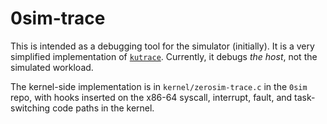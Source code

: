 # 0sim-trace

This is intended as a debugging tool for the simulator (initially). It is a
very simplified implementation of
[`kutrace`](https://www.youtube.com/watch?v=UYwWollxzAk). Currently, it debugs
_the host_, not the simulated workload.

The kernel-side implementation is in `kernel/zerosim-trace.c` in the `0sim`
repo, with hooks inserted on the x86-64 syscall, interrupt, fault, and
task-switching code paths in the kernel.
